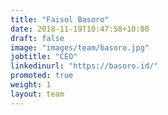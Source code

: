 ```yaml
---
title: "Faisol Basoro"
date: 2018-11-19T10:47:58+10:00
draft: false
image: "images/team/basoro.jpg"
jobtitle: "CEO"
linkedinurl: "https://basoro.id/"
promoted: true
weight: 1
layout: team
---
```


